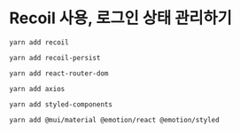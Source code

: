 # Recoil 사용, 로그인 상태 관리하기

```
yarn add recoil

yarn add recoil-persist

yarn add react-router-dom

yarn add axios

yarn add styled-components

yarn add @mui/material @emotion/react @emotion/styled

```
